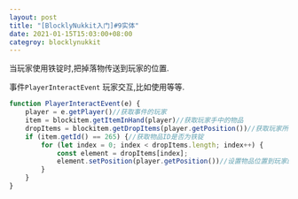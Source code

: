 ```yaml
---
layout: post
title: "[BlocklyNukkit入门]#9实体"
date: 2021-01-15T15:03:00+08:00
categroy: blocklynukkit
---
```


当玩家使用铁锭时,把掉落物传送到玩家的位置.

事件`PlayerInteractEvent` 玩家交互,比如使用等等.

```javascript
function PlayerInteractEvent(e) {
    player = e.getPlayer()//获取事件的玩家
    item = blockitem.getItemInHand(player)//获取玩家手中的物品
    dropItems = blockitem.getDropItems(player.getPosition())//获取玩家所在世界的掉落物
    if (item.getId() == 265) {//获取物品ID是否为铁锭
        for (let index = 0; index < dropItems.length; index++) {
            const element = dropItems[index];
            element.setPosition(player.getPosition())//设置物品位置到玩家的位置
        }
    }
}
```
